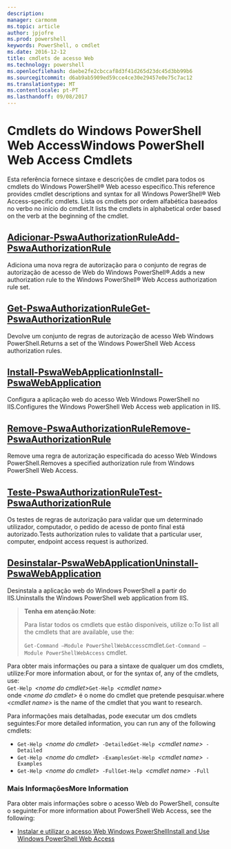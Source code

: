 ```yaml
---
description: 
manager: carmonm
ms.topic: article
author: jpjofre
ms.prod: powershell
keywords: PowerShell, o cmdlet
ms.date: 2016-12-12
title: cmdlets de acesso Web
ms.technology: powershell
ms.openlocfilehash: daebe2fe2cbccaf8d3f41d265d23dc45d3bb99b6
ms.sourcegitcommit: d6ab9ab5909ed59cce4ce30e29457e0e75c7ac12
ms.translationtype: MT
ms.contentlocale: pt-PT
ms.lasthandoff: 09/08/2017
---
```

# <a name="windows-powershell-web-access-cmdlets"></a><span data-ttu-id="097aa-103">Cmdlets do Windows PowerShell Web Access</span><span class="sxs-lookup"><span data-stu-id="097aa-103">Windows PowerShell Web Access Cmdlets</span></span>

<span data-ttu-id="097aa-104">Esta referência fornece sintaxe e descrições de cmdlet para todos os cmdlets do Windows PowerShell® Web acesso específico.</span><span class="sxs-lookup"><span data-stu-id="097aa-104">This reference provides cmdlet descriptions and syntax for all Windows PowerShell® Web Access-specific cmdlets.</span></span> <span data-ttu-id="097aa-105">Lista os cmdlets por ordem alfabética baseados no verbo no início do cmdlet.</span><span class="sxs-lookup"><span data-stu-id="097aa-105">It lists the cmdlets in alphabetical order based on the verb at the beginning of the cmdlet.</span></span>

## <a name="add-pswaauthorizationruleadd-pswaauthorizationrulemd"></a>[<span data-ttu-id="097aa-106">Adicionar-PswaAuthorizationRule</span><span class="sxs-lookup"><span data-stu-id="097aa-106">Add-PswaAuthorizationRule</span></span>](add-pswaauthorizationrule.md)

<span data-ttu-id="097aa-107">Adiciona uma nova regra de autorização para o conjunto de regras de autorização de acesso de Web do Windows PowerShell®.</span><span class="sxs-lookup"><span data-stu-id="097aa-107">Adds a new authorization rule to the Windows PowerShell® Web Access authorization rule set.</span></span>

## <a name="get-pswaauthorizationruleget-pswaauthorizationrulemd"></a>[<span data-ttu-id="097aa-108">Get-PswaAuthorizationRule</span><span class="sxs-lookup"><span data-stu-id="097aa-108">Get-PswaAuthorizationRule</span></span>](get-pswaauthorizationrule.md)

<span data-ttu-id="097aa-109">Devolve um conjunto de regras de autorização de acesso Web Windows PowerShell.</span><span class="sxs-lookup"><span data-stu-id="097aa-109">Returns a set of the Windows PowerShell Web Access authorization rules.</span></span>

## <a name="install-pswawebapplicationinstall-pswawebapplicationmd"></a>[<span data-ttu-id="097aa-110">Install-PswaWebApplication</span><span class="sxs-lookup"><span data-stu-id="097aa-110">Install-PswaWebApplication</span></span>](install-pswawebapplication.md)

<span data-ttu-id="097aa-111">Configura a aplicação web do acesso Web Windows PowerShell no IIS.</span><span class="sxs-lookup"><span data-stu-id="097aa-111">Configures the Windows PowerShell Web Access web application in IIS.</span></span>

## <a name="remove-pswaauthorizationruleremove-pswaauthorizationrulemd"></a>[<span data-ttu-id="097aa-112">Remove-PswaAuthorizationRule</span><span class="sxs-lookup"><span data-stu-id="097aa-112">Remove-PswaAuthorizationRule</span></span>](remove-pswaauthorizationrule.md)

<span data-ttu-id="097aa-113">Remove uma regra de autorização especificada do acesso Web Windows PowerShell.</span><span class="sxs-lookup"><span data-stu-id="097aa-113">Removes a specified authorization rule from Windows PowerShell Web Access.</span></span>

## <a name="test-pswaauthorizationruletest-pswaauthorizationrulemd"></a>[<span data-ttu-id="097aa-114">Teste-PswaAuthorizationRule</span><span class="sxs-lookup"><span data-stu-id="097aa-114">Test-PswaAuthorizationRule</span></span>](test-pswaauthorizationrule.md)

<span data-ttu-id="097aa-115">Os testes de regras de autorização para validar que um determinado utilizador, computador, o pedido de acesso de ponto final está autorizado.</span><span class="sxs-lookup"><span data-stu-id="097aa-115">Tests authorization rules to validate that a particular user, computer, endpoint access request is authorized.</span></span>

## <a name="uninstall-pswawebapplicationuninstall-pswawebapplicationmd"></a>[<span data-ttu-id="097aa-116">Desinstalar-PswaWebApplication</span><span class="sxs-lookup"><span data-stu-id="097aa-116">Uninstall-PswaWebApplication</span></span>](uninstall-pswawebapplication.md)

<span data-ttu-id="097aa-117">Desinstala a aplicação web do Windows PowerShell a partir do IIS.</span><span class="sxs-lookup"><span data-stu-id="097aa-117">Uninstalls the Windows PowerShell web application from IIS.</span></span>

><span data-ttu-id="097aa-118">**Tenha em atenção**:</span><span class="sxs-lookup"><span data-stu-id="097aa-118">**Note**:</span></span>
>
><span data-ttu-id="097aa-119">Para listar todos os cmdlets que estão disponíveis, utilize o:</span><span class="sxs-lookup"><span data-stu-id="097aa-119">To list all the cmdlets that are available, use the:</span></span>
>
> <span data-ttu-id="097aa-120">`Get-Command –Module PowerShellWebAccess`cmdlet.</span><span class="sxs-lookup"><span data-stu-id="097aa-120">`Get-Command –Module PowerShellWebAccess` cmdlet.</span></span>

<span data-ttu-id="097aa-121">Para obter mais informações ou para a sintaxe de qualquer um dos cmdlets, utilize:</span><span class="sxs-lookup"><span data-stu-id="097aa-121">For more information about, or for the syntax of, any of the cmdlets, use:</span></span>  
<span data-ttu-id="097aa-122">`Get-Help `*&lt;nome do cmdlet&gt;*</span><span class="sxs-lookup"><span data-stu-id="097aa-122">`Get-Help `*&lt;cmdlet name&gt;*</span></span>  
<span data-ttu-id="097aa-123">onde  *&lt;nome do cmdlet&gt;*  é o nome do cmdlet que pretende pesquisar.</span><span class="sxs-lookup"><span data-stu-id="097aa-123">where *&lt;cmdlet name&gt;* is the name of the cmdlet that you want to research.</span></span>

<span data-ttu-id="097aa-124">Para informações mais detalhadas, pode executar um dos cmdlets seguintes:</span><span class="sxs-lookup"><span data-stu-id="097aa-124">For more detailed information, you can run any of the following cmdlets:</span></span>

- <span data-ttu-id="097aa-125">`Get-Help `*&lt;nome do cmdlet&gt;*` -Detailed`</span><span class="sxs-lookup"><span data-stu-id="097aa-125">`Get-Help `*&lt;cmdlet name&gt;*` -Detailed`</span></span>
- <span data-ttu-id="097aa-126">`Get-Help `*&lt;nome do cmdlet&gt;*` -Examples`</span><span class="sxs-lookup"><span data-stu-id="097aa-126">`Get-Help `*&lt;cmdlet name&gt;*` -Examples`</span></span>
- <span data-ttu-id="097aa-127">`Get-Help `*&lt;nome do cmdlet&gt;*` -Full`</span><span class="sxs-lookup"><span data-stu-id="097aa-127">`Get-Help `*&lt;cmdlet name&gt;*` -Full`</span></span>

### <a name="more-information"></a><span data-ttu-id="097aa-128">Mais Informações</span><span class="sxs-lookup"><span data-stu-id="097aa-128">More Information</span></span>

<span data-ttu-id="097aa-129">Para obter mais informações sobre o acesso Web do PowerShell, consulte o seguinte:</span><span class="sxs-lookup"><span data-stu-id="097aa-129">For more information about PowerShell Web Access, see the following:</span></span>

- [<span data-ttu-id="097aa-130">Instalar e utilizar o acesso Web Windows PowerShell</span><span class="sxs-lookup"><span data-stu-id="097aa-130">Install and Use Windows PowerShell Web Access</span></span>](../install-and-use-windows-powershell-web-access.md)

